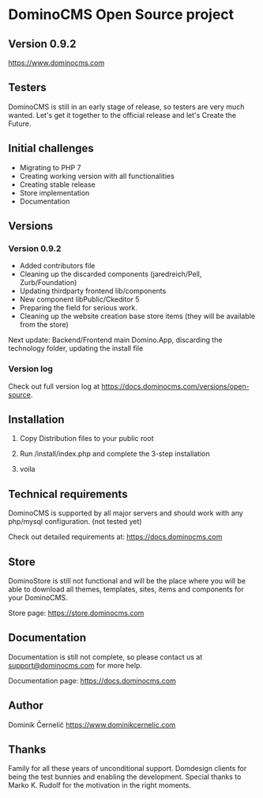 # DominoCMS Open Source project
## Version 0.9.2
https://www.dominocms.com

## Testers

DominoCMS is still in an early stage of release, so testers are very much wanted.
Let's get it together to the official release and let's Create the Future.

## Initial challenges
- Migrating to PHP 7
- Creating working version with all functionalities
- Creating stable release
- Store implementation
- Documentation


## Versions

### Version 0.9.2
- Added contributors file
- Cleaning up the discarded components (jaredreich/Pell, Zurb/Foundation)
- Updating thirdparty frontend lib/components
- New component libPublic/Ckeditor 5
- Preparing the field for serious work.
- Cleaning up the website creation base store items (they will be available from the store)

Next update: Backend/Frontend main Domino.App, discarding the technology folder, updating the install file

### Version log
Check out full version log at https://docs.dominocms.com/versions/open-source.


## Installation

1. Copy Distribution files to your public root

2. Run /install/index.php and complete the 3-step installation

3. voila


## Technical requirements

DominoCMS is supported by all major servers and should work with any php/mysql configuration. (not tested yet)

Check out detailed requirements at: https://docs.dominocms.com


## Store

DominoStore is still not functional and will be the place where you will be able to download all themes, templates, sites, items and components for your DominoCMS.

Store page: https://store.dominocms.com

## Documentation

Documentation is still not complete, so please contact us at support@dominocms.com for more help.

Documentation page: https://docs.dominocms.com

## Author

Dominik Černelič
https://www.dominikcernelic.com


## Thanks

Family for all these years of unconditional support. Domdesign clients for being the test bunnies and enabling the development. Special thanks to Marko K. Rudolf for the motivation in the right moments.
